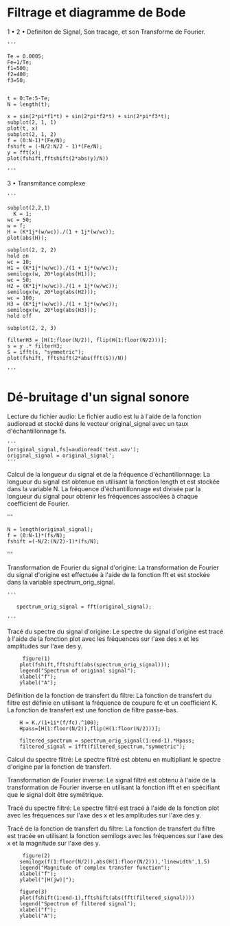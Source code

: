 # Filtrage et diagramme de Bode

1 • 2 • Definiton de Signal, Son tracage, et son Transforme de Fourier.

    '''
  
    Te = 0.0005;
    Fe=1/Te;
    f1=500;
    f2=400;
    f3=50;


    t = 0:Te:5-Te;
    N = length(t);

    x = sin(2*pi*f1*t) + sin(2*pi*f2*t) + sin(2*pi*f3*t);
    subplot(2, 1, 1)
    plot(t, x)
    subplot(2, 1, 2)
    f = (0:N-1)*(Fe/N);
    fshift = (-N/2:N/2 - 1)*(Fe/N);
    y = fft(x);
    plot(fshift,fftshift(2*abs(y)/N))
    
    '''
 3 • Transmitance complexe
 
    '''
    
    subplot(2,2,1)
      K = 1;
    wc = 50;
    w = f;
    H = (K*1j*(w/wc))./(1 + 1j*(w/wc));
    plot(abs(H));

    subplot(2, 2, 2)
    hold on
    wc = 10;
    H1 = (K*1j*(w/wc))./(1 + 1j*(w/wc));
    semilogx(w, 20*log(abs(H1)));
    wc = 50;
    H2 = (K*1j*(w/wc))./(1 + 1j*(w/wc));
    semilogx(w, 20*log(abs(H2)));
    wc = 100;
    H3 = (K*1j*(w/wc))./(1 + 1j*(w/wc));
    semilogx(w, 20*log(abs(H3)));
    hold off

    subplot(2, 2, 3)

    filterH3 = [H(1:floor(N/2)), flip(H(1:floor(N/2)))];
    s = y .* filterH3;
    S = ifft(s, "symmetric");
    plot(fshift, fftshift(2*abs(fft(S))/N))
      
    '''
    
   # Dé-bruitage d'un signal sonore
   Lecture du fichier audio: Le fichier audio est lu à l'aide de la fonction audioread et stocké dans le vecteur original_signal avec un taux d'échantillonnage fs.
   
    '''
    [original_signal,fs]=audioread('test.wav');
    original_signal = original_signal';
    '''

   Calcul de la longueur du signal et de la fréquence d'échantillonnage: La longueur du signal est obtenue en utilisant la fonction length et est stockée dans la variable N. La fréquence d'échantillonnage est divisée par la longueur du signal pour obtenir les fréquences associées à chaque coefficient de Fourier.
   
   '''
   
    N = length(original_signal);
    f = (0:N-1)*(fs/N);
    fshift =(-N/2:(N/2)-1)*(fs/N);
   '''

   Transformation de Fourier du signal d'origine: La transformation de Fourier du signal d'origine est effectuée à l'aide de la fonction fft et est stockée dans la variable spectrum_orig_signal.
   
    '''
   
       spectrum_orig_signal = fft(original_signal);

    '''

   Tracé du spectre du signal d'origine: Le spectre du signal d'origine est tracé à l'aide de la fonction plot avec les fréquences sur l'axe des x et les amplitudes sur l'axe des y.
   
         figure(1)
        plot(fshift,fftshift(abs(spectrum_orig_signal)));
        legend("Spectrum of original signal");
        xlabel("f");
        ylabel("A");

   Définition de la fonction de transfert du filtre: La fonction de transfert du filtre est définie en utilisant la fréquence de coupure fc et un coefficient K. La fonction de transfert est une fonction de filtre passe-bas.
   
        H = K./(1+1i*(f/fc).^100);
        Hpass=[H(1:floor(N/2)),flip(H(1:floor(N/2)))];

        filtered_spectrum = spectrum_orig_signal(1:end-1).*Hpass;
        filtered_signal = ifft(filtered_spectrum,"symmetric");


   Calcul du spectre filtré: Le spectre filtré est obtenu en multipliant le spectre d'origine par la fonction de transfert.

   Transformation de Fourier inverse: Le signal filtré est obtenu à l'aide de la transformation de Fourier inverse en utilisant la fonction ifft et en spécifiant que le signal doit être symétrique.

   Tracé du spectre filtré: Le spectre filtré est tracé à l'aide de la fonction plot avec les fréquences sur l'axe des x et les amplitudes sur l'axe des y.

   Tracé de la fonction de transfert du filtre: La fonction de transfert du filtre est tracée en utilisant la fonction semilogx avec les fréquences sur l'axe des x et la magnitude sur l'axe des y.
     

         figure(2)
        semilogx(f(1:floor(N/2)),abs(H(1:floor(N/2))),'linewidth',1.5)
        legend("Magnitude of complex transfer function");
        xlabel("f");
        ylabel("|H(jw)|");

        figure(3)
        plot(fshift(1:end-1),fftshift(abs(fft(filtered_signal))))
        legend("Spectrum of filtered signal");
        xlabel("f");
        ylabel("A");
  
   
    
    

